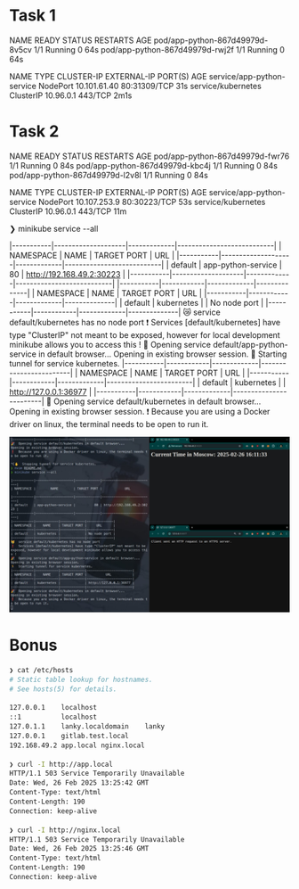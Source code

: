 # Task 1
NAME                              READY   STATUS    RESTARTS   AGE
pod/app-python-867d49979d-8v5cv   1/1     Running   0          64s
pod/app-python-867d49979d-rwj2f   1/1     Running   0          64s

NAME                         TYPE        CLUSTER-IP     EXTERNAL-IP   PORT(S)        AGE
service/app-python-service   NodePort    10.101.61.40   <none>        80:31309/TCP   31s
service/kubernetes           ClusterIP   10.96.0.1      <none>        443/TCP        2m1s

# Task 2
NAME                              READY   STATUS    RESTARTS   AGE
pod/app-python-867d49979d-fwr76   1/1     Running   0          84s
pod/app-python-867d49979d-kbc4j   1/1     Running   0          84s
pod/app-python-867d49979d-l2v8l   1/1     Running   0          84s

NAME                         TYPE        CLUSTER-IP     EXTERNAL-IP   PORT(S)        AGE
service/app-python-service   NodePort    10.107.253.9   <none>        80:30223/TCP   53s
service/kubernetes           ClusterIP   10.96.0.1      <none>        443/TCP        11m


❯ minikube service --all

|-----------|--------------------|-------------|---------------------------|
| NAMESPACE |        NAME        | TARGET PORT |            URL            |
|-----------|--------------------|-------------|---------------------------|
| default   | app-python-service |          80 | http://192.168.49.2:30223 |
|-----------|--------------------|-------------|---------------------------|
|-----------|------------|-------------|--------------|
| NAMESPACE |    NAME    | TARGET PORT |     URL      |
|-----------|------------|-------------|--------------|
| default   | kubernetes |             | No node port |
|-----------|------------|-------------|--------------|
😿  service default/kubernetes has no node port
❗  Services [default/kubernetes] have type "ClusterIP" not meant to be exposed, however for local development minikube allows you to access this !
🎉  Opening service default/app-python-service in default browser...
Opening in existing browser session.
🏃  Starting tunnel for service kubernetes.
|-----------|------------|-------------|------------------------|
| NAMESPACE |    NAME    | TARGET PORT |          URL           |
|-----------|------------|-------------|------------------------|
| default   | kubernetes |             | http://127.0.0.1:36977 |
|-----------|------------|-------------|------------------------|
🎉  Opening service default/kubernetes in default browser...
Opening in existing browser session.
❗  Because you are using a Docker driver on linux, the terminal needs to be open to run it.

![](./proof.jpg)

# Bonus

```bash
❯ cat /etc/hosts
# Static table lookup for hostnames.
# See hosts(5) for details.

127.0.0.1    localhost
::1          localhost
127.0.1.1    lanky.localdomain    lanky
127.0.0.1    gitlab.test.local
192.168.49.2 app.local nginx.local

❯ curl -I http://app.local
HTTP/1.1 503 Service Temporarily Unavailable
Date: Wed, 26 Feb 2025 13:25:42 GMT
Content-Type: text/html
Content-Length: 190
Connection: keep-alive

❯ curl -I http://nginx.local
HTTP/1.1 503 Service Temporarily Unavailable
Date: Wed, 26 Feb 2025 13:25:46 GMT
Content-Type: text/html
Content-Length: 190
Connection: keep-alive
```
